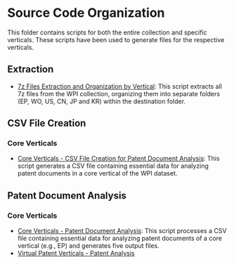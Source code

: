 # Source Code Organization
This folder contains scripts for both the entire collection and specific verticals. These scripts have been used to generate files for the respective verticals.

## Extraction
- [7z Files Extraction and Organization by Vertical](https://github.com/cs1msa/WPIplus/blob/main/Collection%20Verticals%20(subsets)/Source%20Code/7z%20Files%20Extraction%20and%20Organization%20by%20Vertical.ipynb): This script extracts all 7z files from the WPI collection, organizing them into separate folders (EP, WO, US, CN, JP and KR) within the destination folder.
## CSV File Creation
### Core Verticals
- [Core Verticals - CSV File Creation for Patent Document Analysis](https://github.com/cs1msa/WPIplus/blob/main/Collection%20Verticals%20(subsets)/Source%20Code/CSV%20File%20Creation%20for%20Patent%20Document%20Analysis.ipynb): This script generates a CSV file containing essential data for analyzing patent documents in a core vertical of the WPI dataset.
## Patent Document Analysis
### Core Verticals
- [Core Verticals - Patent Document Analysis](https://github.com/cs1msa/WPIplus/blob/main/Collection%20Verticals%20(subsets)/Source%20Code/Core%20Verticals%20-%20Patent%20Document%20Analysis.ipynb): This script processes a CSV file containing essential data for analyzing patent documents of a core vertical (e.g., EP) and generates five output files.
- [Virtual Patent Verticals - Patent Analysis](https://github.com/cs1msa/WPIplus/blob/main/Collection%20Verticals%20(subsets)/Source%20Code/Virtual%20Patent%20Verticals%20-%20Patent%20Analysis.ipynb:)
